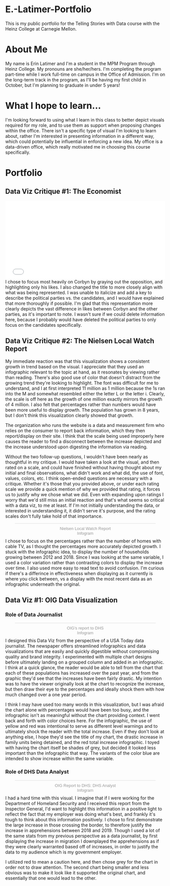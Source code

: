 # E.-Latimer-Portfolio
This is my public portfolio for the Telling Stories with Data course with the Heinz College at Carnegie Mellon.

# About Me
My name is Erin Latimer and I'm a student in the MPM Program through Heinz College. My pronouns are she/her/hers. I'm completing the program part-time while I work full-time on campus in the Office of Admission. I'm on the long-term track in the program, as I'll be having my first child in October, but I'm planning to graduate in under 5 years!

# What I hope to learn...
I'm looking forward to using what I learn in this class to better depict visuals required for my role, and to use them as support when proposing changes within the office. There isn't a specific type of visual I'm looking to learn about, rather I'm interested in presenting information in a different way, which could potentially be influential in enforcing a new idea. My office is a data-driven office, which really motivated me in choosing this course specifically.

# Portfolio
## Data Viz Critique #1: The Economist
<iframe title="Social Media Popularity" aria-label="Bar Chart" id="datawrapper-chart-88t9I" src="//datawrapper.dwcdn.net/88t9I/1/" scrolling="no" frameborder="0" style="width: 0; min-width: 100% !important; border: none;" height="245"></iframe><script type="text/javascript">!function(){"use strict";window.addEventListener("message",function(a){if(void 0!==a.data["datawrapper-height"])for(var e in a.data["datawrapper-height"]){var t=document.getElementById("datawrapper-chart-"+e)||document.querySelector("iframe[src*='"+e+"']");t&&(t.style.height=a.data["datawrapper-height"][e]+"px")}})}();</script>
I chose to focus most heavily on Corbyn by graying out the opposition, and highlighting only his likes. I also changed the title to more closely align with what was being represented. I was unable to italicize and add a key to describe the political parties vs. the candidates, and I would have explained that more thoroughly if possible. I'm glad that this representation more clearly depicts the vast difference in likes between Corbyn and the other parties, as it's important to note. I wasn't sure if we could delete information here, because I probably would have deleted the political parties to only focus on the candidates specifically.

## Data Viz Critique #2: The Nielsen Local Watch Report
My immediate reaction was that this visualization shows a consistent growth in trend based on the visual. I appreciate that they used an infographic relevant to the topic at hand, as it resonates by viewing rather than reading. There's also good use of color that doesn't distract from the growing trend they're looking to highlight. The font was difficult for me to understand, and I at first interpreted 11 million as 1 million because the 1s ran into the M and somewhat resembled either the letter L or the letter i. Clearly, the scale is off here as the growth of one million exactly mirrors the growth of 4 million. I also felt that percentages rather than numbers would have been more useful to display growth. The population has grown in 8 years, but I don't think this visualization clearly showed that growth.

The organization who runs the website is a data and measurement firm who relies on the consumer to report back information, which they then report/display on their site. I think that the scale being used improperly here causes the reader to find a disconnect between the increase depicted and the increase understood upon digesting the information via reading.

Without the two follow-up questions, I wouldn't have been nearly as thoughtful in my critique. I would have taken a look at the visual, and then rated on a scale, and could have finished without having thought about my initial and final observations, what didn't work and what did, the use of font, values, colors, etc. I think open-ended questions are necessary with a critique. Whether it's those that you provided above, or under each rating scale we provide a quick mention of why we provided that rating, it forces us to justify why we chose what we did. Even with expanding upon ratings I worry that we'd still miss an initial reaction and that's what seems so critical with a data viz, to me at least. If I'm not initially understanding the data, or interested in understanding it, it didn't serve it's purpose, and the rating scales don't fully take hold of that importance.

<div class="infogram-embed" data-id="d8fe17f5-891a-439d-a73b-e019fed87291" data-type="interactive" data-title="Nielsen Local Watch Report"></div><script>!function(e,t,s,i){var n="InfogramEmbeds",o=e.getElementsByTagName("script")[0],d=/^http:/.test(e.location)?"http:":"https:";if(/^\/{2}/.test(i)&&(i=d+i),window[n]&&window[n].initialized)window[n].process&&window[n].process();else if(!e.getElementById(s)){var r=e.createElement("script");r.async=1,r.id=s,r.src=i,o.parentNode.insertBefore(r,o)}}(document,0,"infogram-async","https://e.infogram.com/js/dist/embed-loader-min.js");</script><div style="padding:8px 0;font-family:Arial!important;font-size:13px!important;line-height:15px!important;text-align:center;border-top:1px solid #dadada;margin:0 30px"><a href="https://infogram.com/d8fe17f5-891a-439d-a73b-e019fed87291" style="color:#989898!important;text-decoration:none!important;" target="_blank">Nielsen Local Watch Report</a><br><a href="https://infogram.com" style="color:#989898!important;text-decoration:none!important;" target="_blank" rel="nofollow">Infogram</a></div>
I chose to focus on the percentages rather than the number of homes with cable TV, as I thought the percentages more accurately depicted growth. I stuck with the infographic idea, to display the number of households growing between 2012 and 2018. Since I was looking at the same variable, I used a color variation rather than contrasting colors to display the increase over time. I also used more easy to read text to avoid confusion. I'm curious if there's a differince in effectiveness when displaying as it currently is where you click between, vs a display with the most recent data as an infographic underneath the original. 


## Data Viz #1: OIG Data Visualization
### Role of Data Journalist
<div class="infogram-embed" data-id="351c5286-5175-4379-913e-0298b4baf3ac" data-type="interactive" data-title="OIG&amp;#39;s report to DHS"></div><script>!function(e,t,s,i){var n="InfogramEmbeds",o=e.getElementsByTagName("script")[0],d=/^http:/.test(e.location)?"http:":"https:";if(/^\/{2}/.test(i)&&(i=d+i),window[n]&&window[n].initialized)window[n].process&&window[n].process();else if(!e.getElementById(s)){var r=e.createElement("script");r.async=1,r.id=s,r.src=i,o.parentNode.insertBefore(r,o)}}(document,0,"infogram-async","https://e.infogram.com/js/dist/embed-loader-min.js");</script><div style="padding:8px 0;font-family:Arial!important;font-size:13px!important;line-height:15px!important;text-align:center;border-top:1px solid #dadada;margin:0 30px"><a href="https://infogram.com/351c5286-5175-4379-913e-0298b4baf3ac" style="color:#989898!important;text-decoration:none!important;" target="_blank">OIG's report to DHS</a><br><a href="https://infogram.com" style="color:#989898!important;text-decoration:none!important;" target="_blank" rel="nofollow">Infogram</a></div>
I designed this Data Viz from the perspective of a USA Today data journalist. The newspaper offers streamlined infographics and data visualizations that are easily and quickly digestible without compromising quality and brand integrity. I experimented with multiple chart designs before ultimately landing on a grouped column and added in an infographic. I think at a quick glance, the reader would be able to tell from the chart that each of these populations has increased over the past year, and from the graphic they'd see that the increases have been fairly drastic. My intention was to have the viewer originally look at the chart to recognize the increase, but then draw their eye to the percentages and ideally shock them with how much changed over a one year period.

I think I may have used too many words in this visualization, but I was afraid the chart alone with percentages would have been too busy, and the infographic isn't as meaningful without the chart providing context. I went back and forth with color choices here. For the infographic, the use of yellow and red was intentional to serve as different level warnings and to ultimately shock the reader with the total increase. Even if they don't look at anything else, I hope they'd see the title of my chart, the drastic increase in family units being detained, and the red total increase infographic. I toyed with having the chart itself be shades of grey, but decided it looked less important than the infographic that way. The variants of the color blue are intended to show increase within the same variable.

### Role of DHS Data Analyst
<div class="infogram-embed" data-id="078a7e90-4ce4-485c-8dac-aa9571973151" data-type="interactive" data-title="OIG Report to DHS: DHS Analyst"></div><script>!function(e,t,s,i){var n="InfogramEmbeds",o=e.getElementsByTagName("script")[0],d=/^http:/.test(e.location)?"http:":"https:";if(/^\/{2}/.test(i)&&(i=d+i),window[n]&&window[n].initialized)window[n].process&&window[n].process();else if(!e.getElementById(s)){var r=e.createElement("script");r.async=1,r.id=s,r.src=i,o.parentNode.insertBefore(r,o)}}(document,0,"infogram-async","https://e.infogram.com/js/dist/embed-loader-min.js");</script><div style="padding:8px 0;font-family:Arial!important;font-size:13px!important;line-height:15px!important;text-align:center;border-top:1px solid #dadada;margin:0 30px"><a href="https://infogram.com/078a7e90-4ce4-485c-8dac-aa9571973151" style="color:#989898!important;text-decoration:none!important;" target="_blank">OIG Report to DHS: DHS Analyst</a><br><a href="https://infogram.com" style="color:#989898!important;text-decoration:none!important;" target="_blank" rel="nofollow">Infogram</a></div>
I had a hard time with this visual. I imagine that if I were working for the Department of Homeland Security and I received this report from the Inspector General, I'd want to highlight this information in a positive light to reflect the fact that my employer was doing what's best, and frankly it's tough to think about this information positively. I chose to first demonstrate the large increase in those crossing the border, to therefore justify the increase in apprehensions between 2018 and 2019. Though I used a lot of the same stats from my previous perspective as a data journalist, by first displaying the increase in migration I downplayed the apprehensions as if they were clearly warranted based off of increases, in order to justify the data to my audience which is my government employer.

I utilized red to mean a caution here, and then chose grey for the chart in order not to draw attention. The second chart being smaller and less obvious was to make it look like it supported the original chart, and essentially that one would lead to the other.

